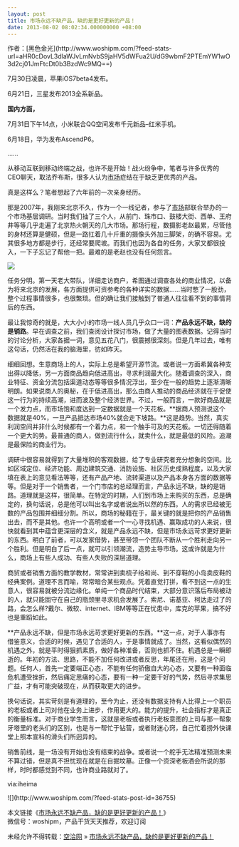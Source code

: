 ```yaml
---
layout: post
title: 市场永远不缺产品，缺的是更好更新的产品！
date: 2013-08-02 08:02:34.000000000 +08:00
---
```


<div>作者：[黑色金光](http://www.woshipm.com/?feed-stats-url=aHR0cDovL3dlaWJvLmNvbS9jaHV5dWFua2U/dG9wbmF2PTEmYW1wO3d2cj01JmFtcDt0b3BzdWc9MQ==)

7月30日凌晨，苹果iOS7beta4发布。

6月21日，三星发布2013全系新品。

**国内方面，**

7月31日下午14点，小米联合QQ空间发布千元新品–红米手机。

6月18日，华为发布AscendP6。

……

从移动互联到移动终端之战，也许不是开始！战火纷争中，笔者与许多优秀的CEO聊天，取法乔布斯，很多人认为<span class="wp_keywordlink_affiliate">[市场](http://www.woshipm.com/tag/%E5%B8%82%E5%9C%BA "查看 市场 中的全部文章")</span>症结在于缺乏更优秀的产品。

真是这样么？笔者想起了六年前的一次亲身经历。

那是2007年，我刚来北京不久，作为一个一线记者，参与了<span class="wp_keywordlink_affiliate">[市场](http://www.woshipm.com/tag/%E5%B8%82%E5%9C%BA "查看 市场 中的全部文章")</span>部联合举办的一个市场基层调研。当时我们抽了三个人，从前门、珠市口、鼓楼大街、西单、王府井等等几乎走遍了北京热火朝天的几大市场。那场行程，数摄影老赵最累，尽管他的身材还算是健硕，但是一路扛着几十斤重的摄像头外加三脚架，的确不容易。尤其很多地方都是步行，还经常要爬坡。而我们也因为各自的任务，大家又都很投入，一下子忘记了帮他一把。最难的是老赵也没有任何怨言。

![](http://www.woshipm.com/wp-content/uploads/2013/08/66859cf693afce0eadfe168912821ae4.jpg)

任务分明。第一天老大带队，详细走访商户，希图通过调查各处的商业情况，以备为将来北京的发展，各方面提供可资参考的各种详实的数据……当时憋了一股劲，整个过程事情很多，也很繁琐。但的确让我们接触到了普通人往往看不到的事情背后的东西。

最让我惊奇的就是，大大小小的市场一线人员几乎众口一词：**产品永远不缺，缺的是销路**。早在调查之前，我们查阅设计探讨市场，做了大量的图表数据。记得当时的讨论分析，大家各据一词，意见五花八门，很震撼很深刻。但是几年过去，唯有这句话，仍然活在我的脑海里，彷如昨天。

细细回想。生意商场上的人，实际上总是希望开源节流。或者说一方面希冀各种支出得以降低，另一方面商品趋向低进高出，寻求利润最大化。随着调查的深入，商业特征、资金分流包括渠道动态等等很多情况浮出，至少在一般的趋势上逐渐清晰明朗。如果说商人的奥秘，在于低进高出，那么由商人推动的商品经济就在于促使这一行为的持续高潮，进而波及整个经济世界。不过，一般而言，一款好商品就是一个发力点，而市场饱和度达到一定数据就是一个天花板。**据商人预测说这个数据就是40%，一旦产品抵达市场40%就会走下坡路。**这是趋势。当然，真实利润空间并非什么时候都有一个着力点，和一个触手可及的天花板。一切还得随着一个更大的势。最普通的商人，做到流行什么，就卖什么，就是最低的风险。追潮是最保险的商业行为。

调研中很容易就得到了大量堆积的客观数据，给了专业研究者充分想象的空间。比如区域定位、经济功能、周边建筑交通、消防设施、社区历史成熟程度，以及大家填在表上的意见看法等等，还有产品产地、流转渠道以及产品本身各方面的数据等等。但是对于一个销售者，一个门市店的总经理而言，产品永远不缺，缺的是销路。道理就是这样，很简单。在特定的时期，人们到市场上来购买的东西，总是确定的，换句话说，总是他可以叫出名字或者说出所以然的东西。人的需求已经被无数的产品包围并细细分割。所以，商场的秘籍在于，最关键的就是把你的产品销售出去，而不是其他。也许一个高明或者一个一心寻找机遇、赢取成功的人来说，很快就看到其中蕴含更深层的含义，就是产品永远不缺，但是市场永远苛求更好更新的东西。明白了前者，可以发家借势，甚至带领一个团队不断从一个胜利走向另一个胜利。但是明白了后一点，就可以引领潮流，造势主导市场。这或许就是为什么，商场上有些人成功、有些人失败的深层道理。

商贸或者销售方面的教学教材，常常讲到卖梳子给和尚、到不穿鞋的小岛卖皮鞋的经典案例。道理不言而喻，常常暗合某些观点。凭着直觉打拼，看不到这一点的生意人，很容易就被分流边缘化。单纯一个商品时代结束，大部分意识落后布局被动的人，就只能固守在自己的瓶颈里寻求机会发展了。索尼、诺基亚、柯达走过了的路，会怎么样?戴尔、微软、internet、IBM等等正在忧患中，库克的苹果，搞不好也是重蹈如此。

**产品永远不缺，但是市场永远苛求更好更新的东西。**这一点，对于人事亦有借鉴意义，合适的时候，遇见了合适的人，于是事情就成了。当然，这看似偶然的机遇之外，就是平时得狠抓素质，做好各种准备，否则也抓不住。机遇总是一瞬即逝的。年初的方法、思路，不能不加任何改进或者反思，年尾还在用，这是个问题。任何人，首先一定要端正心态，不能有任何骄傲自大的心态，又要有一种面临危机遭受挫折，然后痛定思痛的心态，要有一种一定要干好的气势，然后寻求集思广益，才有可能突破现在，从而获取更大的进步。

换句话说，其实苛刻是有道理的，至今为止，还没有数据支持有人比得上一个职员的老板或者上司对他在业务上进步，作用更大的。能力的提升，社会指标才是真正的衡量标准。对于商业学生而言，这就是老板或者执行老板意图的上司与那一帮象牙塔里的老头们的区别，也是与一帮忙于钻营，或者财迷心窍，自己忙着捞外快课堂上照本宣科的滑头们所迥异的。

销售前线，是一场没有开始也没有结束的战争。或者说一个舵手无法精准预测未来不算过错，但是真不担忧现在就是在自掘坟墓。正像一个资深老板酒会所说的那样，时时都感觉到不同，也许商业路就对了。

via:iheima

</div>![](http://www.woshipm.com/?feed-stats-post-id=36755)

本文链接《[市场永远不缺产品，缺的是更好更新的产品！](http://www.woshipm.com/market/36755.html "市场永远不缺产品，缺的是更好更新的产品！")》  
微信号：woshipm，产品干货天天推荐，欢迎订阅

未经允许不得转载：[空洽网](http://kongqia.com) » [市场永远不缺产品，缺的是更好更新的产品！](http://kongqia.com/17455.html)


